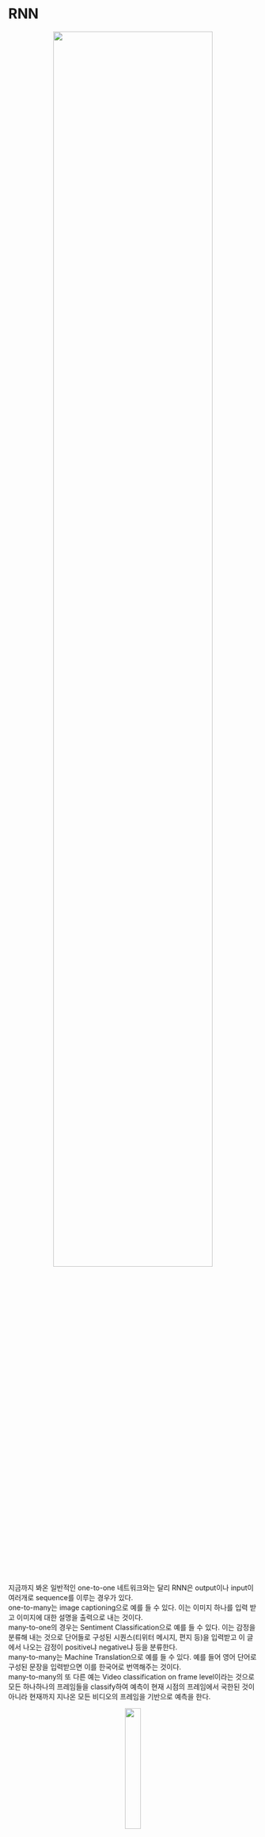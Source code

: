 # RNN

<p align="center"><img src="https://github.com/em-1001/AI/assets/80628552/640b40bb-b39a-4cce-87b3-1ebf0b835b93" height="80%" width="80%"></p>

지금까지 봐온 일반적인 one-to-one 네트워크와는 달리 RNN은 output이나 input이 여러개로 sequence를 이루는 경우가 있다.   
one-to-many는 image captioning으로 예를 들 수 있다. 이는 이미지 하나를 입력 받고 이미지에 대한 설명을 출력으로 내는 것이다.   
many-to-one의 경우는 Sentiment Classification으로 예를 들 수 있다. 이는 감정을 분류해 내는 것으로 단어들로 구성된 시퀀스(티위터 메시지, 편지 등)을 입력받고 이 글에서 나오는 감정이 positive냐 negative냐 등을 분류한다.   
many-to-many는 Machine Translation으로 예를 들 수 있다. 예를 들어 영어 단어로 구성된 문장을 입력받으면 이를 한국어로 번역해주는 것이다.   
many-to-many의 또 다른 예는 Video classification on frame level이라는 것으로 모든 하나하나의 프레임들을 classify하여 예측이 현재 시점의 프레임에서 국한된 것이 아니라 현재까지 지나온 모든 비디오의 프레임을 기반으로 예측을 한다.        


<p align="center"><img src="https://github.com/em-1001/AI/assets/80628552/a2d6be5c-68be-4105-9a05-2c733d005323" height="25%" width="25%"></p>

위 이미지는 fixed input을 Sequential하게 처리한 경우이다. 이는 CNN으로 이미지를 받아서 집 번지수를 classify한 것이 아니라 RNN을 이용해서 이미지 하나를 Sequential하게 훑어나간다. 반대로 fixed size의 output을 Sequential하게 처리해서 출력할 수도 있다. 번지 수로 예를들면 번지 수를 한번에 출력하는게 아니라 Sequential하게 사람이 글로 써내려가듯이 출력해준다. 이러한 예시들은 one to one의 경우에도 CNN이 아니라 RNN을 통해 분석할 수 있음을 보여준다. 

## RNN mechanism

<p align="center"><img src="https://github.com/em-1001/AI/assets/80628552/78f20972-0432-479d-86ce-f79e7777d974" height="80%" width="80%"></p>

RNN은 매 time step마다 input vector가 RNN으로 입력이 된다. RNN은 내부적으로 state를 가지게 되고 이 state를 함수로 변형해 줄 수 있다. 이 함수는 매 time step마다 input을 받는 것에 대한 함수이다. 이러한 RNN도 weight로 구성이 되며 weight들을 튜닝하면서 RNN을 학습시키게 된다. 이렇게 하므로써 우리가 얻는 값은 특정 time step에서의 값에 대한 예측값인 것이다. 그래서 위 사진과 같이 입력되는 vector x에 대해서 왼쪽과 같은 recurrence function을 적용할 수 있게 된다. 결론적으로 이 RNN이 우리가 원하는 특정 behavior를 가질 수 있도록 weight값들을 학습시켜 나가는 것이다. 

주의할 점은 매 time step마다 동일한 함수와 동일한 파라미터 set이 사용돼야 한다는 것이다. 
이렇게 해야 input sequence size와 output sequence size에 무관하게 적용이 가능하게 된다. 
다시 말하면 input/output sequence size가 아무리 커도 상관이 없다는 것이다. 

### Vanilla RNN

<p align="center"><img src="https://github.com/em-1001/AI/assets/80628552/6717b3de-e5e3-4193-bd4f-c41d45c598b6" height="80%" width="80%"></p>

recurrence function을 적용한 가장 간단한 사례가 Vanilla RNN이다. 
Vanilla RNN에서는 state가 단일의 hidden vector h로만 구성이 된다. 
Vanilla RNN에서의 state update는 두 번째 식과 같이 된다고 볼 수 있다. 
$x_t$이 경우는 weight값이 $x$에서 hidden layer로 가는 $W_{xh}$에 영향을 받고, 직전의 상태 $h_{t-1}$의 경우 직전의 hidden layer와 현재의 hidden layer의 영향을 받게 된다. 
즉 현재의 state $h_t$는 과거의 상태와 새로운 input으로 바뀌는 것을 알 수 있다. 

### Character-level language model example 
Character들의 sequence를 feeding해주고 매 순간 RNN에게 다음 step에 올 Character를 예측하도록 하는 예시이다. 

<p align="center"><img src="https://github.com/em-1001/AI/assets/80628552/869dfc20-fa02-4ecd-b4c9-fd9af5f338e3" height="80%" width="80%"></p>

RNN에 feeding 해주는 input은 one-hot encodeing 방식으로 넣어주고 우선 "hell"순으로 순차적으로 feeding해 준다. hidden layer는 임의의 3개의 뉴런으로 구성된다 가정을 했다. 이전의 hidden layer는 다음의 hidden layer에 영향을 주고 이를 $W_{hh}$라고 표현한다. 그리고 input layer에서 hidden layer로 영향을 주는 것을 $W_{xh}$로 표현하였다. 

output layer로 나오는 결과를 보면 우리가 원하는 결과는 "ello"가 나와야 하는데 RNN이 정답값으로 예측한 값을 보면 첫 번째의 경우 'o'를 4.1로 가장 높게 잘못예측하였다. 그래서 이러한 값들을 정답값과 비교를 하여 loss를 구하고 다시 input layer 방향으로 역전파를 한다. 이런식으로 가중치를 조정하여 학습을 하게 되고 각각의 time step에는 softmax classifier로 loss를 구하게 된다. 

그리고 또 살펴볼 점은 앞서 말했듯이 매 time step마다 동일한 함수와 동일한 파라미터 set이 사용된다고 했으므로 사진에서 보이는 각각의 $W_{xh}, W_{hh}, W_{hy}$들은 동일한 것이라 볼 수 있다. 


27분 55초 

# Reference 
https://www.youtube.com/watch?v=2ngo9-YCxzY&t=213s  
